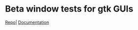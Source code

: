 # Beta window tests for gtk GUIs

[Repo](https://github.com/zzeroo/gtk-betas)| [Documentation](https://zzeroo.github.io/gtk-betas/gtk_betas/index.html)



